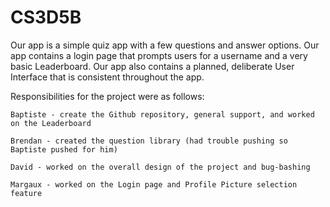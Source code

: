 # CS3D5B

Our app is a simple quiz app with a few questions and answer options.
Our app contains a login page that prompts users for a username and a very basic Leaderboard.
Our app also contains a planned, deliberate User Interface that is consistent throughout the app.

Responsibilities for the project were as follows:

    Baptiste - create the Github repository, general support, and worked on the Leaderboard

    Brendan - created the question library (had trouble pushing so Baptiste pushed for him)

    David - worked on the overall design of the project and bug-bashing
    
    Margaux - worked on the Login page and Profile Picture selection feature
